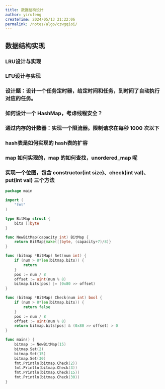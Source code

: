 ```yaml
---
title: 数据结构设计
author: yirufeng
createTime: 2024/05/13 21:22:06
permalink: /notes/algo/czwgqioi/
---
```



## 数据结构实现

### LRU设计与实现

### LFU设计与实现
### 设计题：设计一个任务定时器，给定时间和任务，到时间了自动执行对应的任务。
### 如何设计一个 HashMap，考虑线程安全？

### 通过内存的计数器：实现一个限流器。限制请求在每秒 1000 次以下

### hash表是如何实现的 hash表的扩容

### map 如何实现的，map 的如何查找，unordered_map 呢

### 实现一个位图，包含 constructor(int size)、check(int val)、put(int val) 三个方法 
```go // 位图
package main

import (
    "fmt"
)

type BitMap struct {
    bits []byte
}

func NewBitMap(capacity int) BitMap {
    return BitMap{make([]byte, (capacity+7)/8)}
}

func (bitmap *BitMap) Set(num int) {
    if (num > 8*len(bitmap.bits)) {
        return
    }
    pos := num / 8
    offset := uint(num % 8)
    bitmap.bits[pos] |= (0x80 >> offset)
}

func (bitmap *BitMap) Check(num int) bool {
    if (num > 8*len(bitmap.bits)) {
        return false
    }
    pos := num / 8
    offset := uint(num % 8)
    return bitmap.bits[pos] & (0x80 >> offset) > 0
}

func main() {
    bitmap := NewBitMap(15)
    bitmap.Set(2)
    bitmap.Set(15)
    bitmap.Set(30)
    fmt.Println(bitmap.Check(2))
    fmt.Println(bitmap.Check(3))
    fmt.Println(bitmap.Check(15))
    fmt.Println(bitmap.Check(30))
}
```